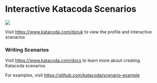 # Interactive Katacoda Scenarios

[![](http://shields.katacoda.com/katacoda/doruk/count.svg)](https://www.katacoda.com/doruk "Get your profile on Katacoda.com")

Visit https://www.katacoda.com/doruk to view the profile and interactive scenarios

### Writing Scenarios
Visit https://www.katacoda.com/docs to learn more about creating Katacoda scenarios

For examples, visit https://github.com/katacoda/scenario-example
